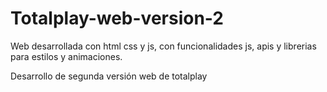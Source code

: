# Totalplay-web-version-2

Web desarrollada con html css y js, con funcionalidades js, apis y librerias para estilos y animaciones.

Desarrollo de segunda versión web de totalplay
